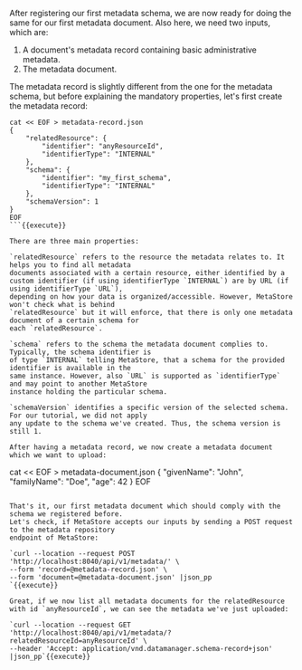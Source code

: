 After registering our first metadata schema, we are now ready for doing the same
for our first metadata document. Also here, we need two inputs, which are:

1. A document's metadata record containing basic administrative metadata.
2. The metadata document.

The metadata record is slightly different from the one for the metadata schema, but
before explaining the mandatory properties, let's first create the metadata record:

```
cat << EOF > metadata-record.json
{
    "relatedResource": {
        "identifier": "anyResourceId",
        "identifierType": "INTERNAL"
    },
    "schema": {
        "identifier": "my_first_schema",
        "identifierType": "INTERNAL"
    },
    "schemaVersion": 1
}
EOF
```{{execute}}

There are three main properties: 

`relatedResource` refers to the resource the metadata relates to. It helps you to find all metadata
documents associated with a certain resource, either identified by a
custom identifier (if using identifierType `INTERNAL`) are by URL (if using identifierType `URL`), 
depending on how your data is organized/accessible. However, MetaStore won't check what is behind
`relatedResource` but it will enforce, that there is only one metadata document of a certain schema for
each `relatedResource`.

`schema` refers to the schema the metadata document complies to. Typically, the schema identifier is
of type `INTERNAL` telling MetaStore, that a schema for the provided identifier is available in the 
same instance. However, also `URL` is supported as `identifierType` and may point to another MetaStore
instance holding the particular schema. 

`schemaVersion` identifies a specific version of the selected schema. For our tutorial, we did not apply
any update to the schema we've created. Thus, the schema version is still 1.

After having a metadata record, we now create a metadata document which we want to upload:

```
cat << EOF > metadata-document.json
{
"givenName": "John",
"familyName": "Doe",
"age": 42
}
EOF
```{{execute}}

That's it, our first metadata document which should comply with the schema we registered before.  
Let's check, if MetaStore accepts our inputs by sending a POST request to the metadata repository
endpoint of MetaStore:

`curl --location --request POST 'http://localhost:8040/api/v1/metadata/' \
--form 'record=@metadata-record.json' \
--form 'document=@metadata-document.json' |json_pp
`{{execute}}

Great, if we now list all metadata documents for the relatedResource with id `anyResourceId`, we can see the metadata we've just uploaded:

`curl --location --request GET 'http://localhost:8040/api/v1/metadata/?relatedResourceId=anyResourceId' \
--header 'Accept: application/vnd.datamanager.schema-record+json' |json_pp`{{execute}}